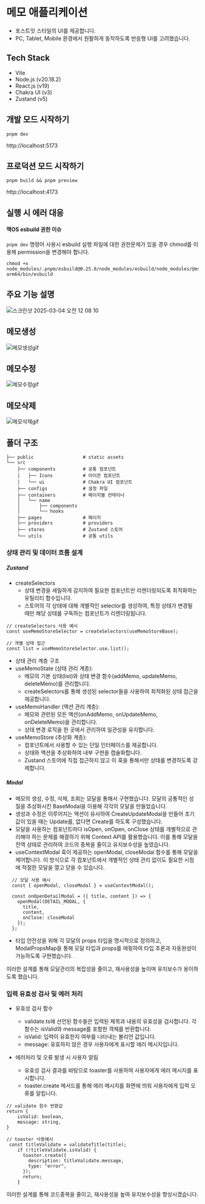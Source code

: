 # 메모 애플리케이션
- 포스트잇 스타일의 UI를 제공합니다.
- PC, Tablet, Mobile 환경에서 원활하게 동작하도록 반응형 UI를 고려했습니다.

## Tech Stack
- Vite
- Node.js (v20.18.2)
- React.js (v19)
- Chakra UI (v3)
- Zustand (v5)

## 개발 모드 시작하기
```
pnpm dev
```
http://localhost:5173

## 프로덕션 모드 시작하기
```
pnpm build && pnpm preview
```

http://localhost:4173

## 실행 시 에러 대응
#### 맥OS esbuild 권한 이슈
```pnpm dev``` 명령어 사용시 esbuild 실행 파일에 대한 권한문제가 있을 경우 chmod를 이용해 permission을 변경해야 합니다.
```
chmod +x node_modules/.pnpm/esbuild@0.25.0/node_modules/esbuild/node_modules/@esbuild/darwin-arm64/bin/esbuild
```

## 주요 기능 설명
![스크린샷 2025-03-04 오전 12 08 10](https://github.com/user-attachments/assets/269d0b8e-4163-44df-b756-5849ac106eef)

## 메모생성
![메모생성gif](https://github.com/user-attachments/assets/58b24039-f09f-472b-9571-2193bccdada0)

## 메모수정
![메모수정gif](https://github.com/user-attachments/assets/e83ea980-5d24-4885-9d31-56bd5583f549)

## 메모삭제
![메모삭제gif](https://github.com/user-attachments/assets/6ebef897-3d72-4c96-9ea5-6b50ca5b19c3)


## 폴더 구조
```
├── public                  # static assets
└── src
    ├── components          # 공통 컴포넌트
    │   ├── Icons           # 아이콘 컴포넌트
    │   └── ui              # Chakra UI 컴포넌트
    ├── configs             # 설정 파일
    ├── containers          # 페이지별 컨테이너
    │   └── name
    │       ├── components
    │       └── hooks
    ├── pages               # 페이지
    ├── providers           # providers
    ├── stores              # Zustand 스토어
    └── utils               # 공통 utils
```

### 상태 관리 및 데이터 흐름 설계
##### Zustand

- createSelectors
	- 상태 변경을 세밀하게 감지하여 필요한 컴포넌트만 리렌더링되도록 최적화하는 유틸리티 함수입니다.
	- 스토어의 각 상태에 대해 개별적인 selector를 생성하여, 특정 상태가 변경될 때만 해당 상태를 구독하는 컴포넌트가 리렌더링됩니다.

```tsx
// createSelectors 사용 예시
const useMemoStoreSelector = createSelectors(useMemoStoreBase);

// 개별 상태 접근
const list = useMemoStoreSelector.use.list();
```

- 상태 관리 계층 구조
- useMemoState (상태 관리 계층):
	- 메모의 기본 상태(list)와 상태 변경 함수(addMemo, updateMemo, deleteMemo)를 관리합니다.
	- createSelectors를 통해 생성된 selector들을 사용하여 최적화된 상태 접근을 제공합니다.
- useMemoHandler (액션 관리 계층):
	- 메모와 관련된 모든 액션(onAddMemo, onUpdateMemo, onDeleteMemo)을 관리합니다.
	- 상태 변경 로직을 한 곳에서 관리하여 일관성을 유지합니다.
- useMemoStore (추상화 계층):
	- 컴포넌트에서 사용할 수 있는 단일 인터페이스를 제공합니다.
	- 상태와 액션을 추상화하여 내부 구현을 캡슐화합니다.
	- Zustand 스토어에 직접 접근하지 않고 이 훅을 통해서만 상태를 변경하도록 강제합니다.

##### Modal
- 메모의 생성, 수정, 삭제, 조회는 모달을 통해서 구현했습니다. 모달의 공통적인 성질을 추상화시킨 BaseModal을 이용해 각각의 모달을 만들었습니다.
- 생성과 수정은 이루어지는 액션이 유사하여 CreateUpdateModal을 만들어 초기값이 있을 때는 Update를, 없다면 Create를 하도록 구성했습니다.
- 모달을 사용하는 컴포넌트마다 isOpen, onOpen, onClose 상태를 개별적으로 관리해야 하는 문제를 해결하기 위해 Context API를 활용했습니다. 이를 통해 모달을 전역 상태로 관리하여 코드의 중복을 줄이고 유지보수성을 높였습니다.
- useContextModal 훅이 제공하는 openModal, closeModal 함수를 통해 모달을 제어합니다. 이 방식으로 각 컴포넌트에서 개별적인 상태 관리 없이도 필요한 시점에 적절한 모달을 열고 닫을 수 있습니다.
```tsx
  // 모달 사용 예시
  const { openModal, closeModal } = useContextModal();

  const onOpenDetailModal = ({ title, content }) => {
    openModal(DETAIL_MODAL, {
      title,
      content,
      onClose: closeModal
    });
  };
```
- 타입 안전성을 위해 각 모달의 props 타입을 명시적으로 정의하고, ModalPropsMap을 통해 모달 타입과 props를 매핑하여 타입 추론과 자동완성이 가능하도록 구현했습니다.

이러한 설계를 통해 모달관리의 복잡성을 줄이고, 재사용성을 높이며 유지보수가 용이하도록 했습니다.

### 입력 유효성 검사 및 에러  처리
- 유효성 검사 함수
	- validate.ts에 선언된 함수들은 입력된 제목과 내용의 유효성을 검사합니다. 각 함수는 isValid와 message를 포함한 객체를 반환합니다.
	- isValid: 입력이 유효한지 여부를 나타내는 불리언 값입니다.
	- message: 유효하지 않은 경우 사용자에게 표시할 에러 메시지입니다.

- 에러처리 및 오류 발생 시 사용자 알림
	- 유효성 검사 결과를 바탕으로 toaster를 사용하여 사용자에게 에러 메시지를 표시합니다.
	- toaster.create 메서드를 통해 에러 메시지를 화면에 띄워 사용자에게 입력 오류를 알립니다.

```tsx
// validate 함수 반환값
return {
    isValid: boolean,
    message: string,
}

// toaster 사용예시
 const titleValidate = validateTitle(title);
    if (!titleValidate.isValid) {
      toaster.create({
        description: titleValidate.message,
        type: "error",
      });
      return;
    }
```
이러한 설계를 통해 코드중복을 줄이고, 재사용성을 높여 유지보수성을 향상시켰습니다.
